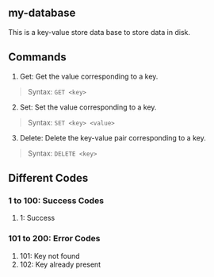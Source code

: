 ## my-database
This is a key-value store data base to store data in disk. 

## Commands
1. Get: Get the value corresponding to a key.
> Syntax: `GET <key>`

2. Set: Set the value corresponding to a key.
> Syntax: `SET <key> <value>`

3. Delete: Delete the key-value pair corresponding to a key.
> Syntax: `DELETE <key>`

## Different Codes
### 1 to 100: Success Codes
1. 1: Success

### 101 to 200: Error Codes
1. 101: Key not found
2. 102: Key already present